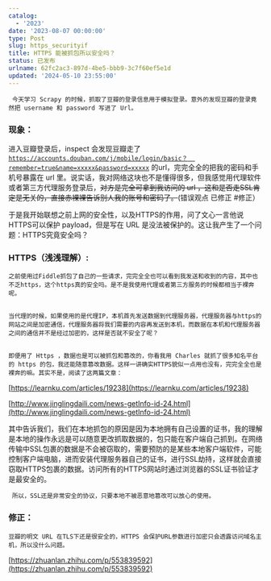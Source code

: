 ```yaml
---
catalog:
  - '2023'
date: '2023-08-07 00:00:00'
type: Post
slug: https_securityif
title: HTTPS 能被抓包所以安全吗？
status: 已发布
urlname: 62fc2ac3-897d-4be5-bbb9-3c7f60ef5e1d
updated: '2024-05-10 23:55:00'
---
```


     今天学习 Scrapy 的时候，抓取了豆瓣的登录信息用于模拟登录。意外的发现豆瓣的登录竟然把 username 和 password 写进了 Url。


### 现象：


   进入豆瓣登录后，inspect 会发现豆瓣走了[`https://accounts.douban.com/j/mobile/login/basic？  remember=true&name=xxxxx&password=xxxxx`](https://accounts.douban.com/j/mobile/login/basic?remember=true&name=xxxxx&password=xxxxx) 的url，完完全全的把我的密码和手机号暴露在 url 里。说实话，我对网络这块也不是懂得很多，但我感觉用代理软件或者第三方代理服务登录后，~~对方是完全可拿到我访问的 url ，这和是否走SSL肯定是无关的，直接赤裸裸告诉别人我的账号和密码了。~~(错误观点 已修正 #修正）


   于是我开始联想之前上网的安全性，以及HTTPS的作用，问了文心一言他说HTTPS可以保护 payload，但是写在 URL 是没法被保护的。这让我产生了一个问题：HTTPS究竟安全吗？


### HTTPS（浅浅理解）:


    之前使用过Fiddle抓包了自己的一些请求，完完全全也可以看到我发送和收到的内容，其中也不乏https，这个https真的安全吗。是不是我使用代理或者第三方服务的时候都相当于裸奔呢。


    当代理的时候，如果使用的是代理IP，本机首先发送数据到代理服务器，代理服务器与https的网站之间是加密通信，代理服务器将我们需要的内容再发送到本机，而数据在本机和代理服务器之间的通信并不是经过加密的，这样是否就不安全了呢？


    即便用了 Https ，数据也是可以被抓包和篡改的，你看我用 Charles 就抓了很多知名平台的 https 的包，我还能随意篡改数据。这样一讲确实HTTPS貌似一点用也没有，完完全全也是裸奔的嘛。其实不是，阅读了这两篇文章：


[https://learnku.com/articles/19238](https://learnku.com/articles/19238)


[http://www.jinglingdaili.com/news-getInfo-id-24.html](http://www.jinglingdaili.com/news-getInfo-id-24.html)


其中告诉我们，我们在本地抓包的原因是因为本地拥有自己设置的证书，我的理解是本地的操作永远是可以随意更改抓取数据的，包只能在客户端自己抓到。在网络传输中SSL包裹的数据是不会被窃取的，需要预防的是某些本地客户端软件，可能控制客户端电脑，进而安装代理服务器自己的证书，进行SSL劫持，这样就会直接窃取HTTPS包裹的数据。访问所有的HTTPS网站时通过浏览器的SSL证书验证才是最安全的。


     所以，SSL还是非常安全的协议，只要本地不被恶意地篡改可以放心的使用。


### 修正：


    豆瓣的明文 URL 在TLS下还是很安全的，HTTPS 会保护URL参数进行加密只会透露访问域名主机，所以没什么问题。


[https://zhuanlan.zhihu.com/p/553839592](https://zhuanlan.zhihu.com/p/553839592)

